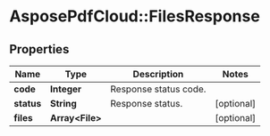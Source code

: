 ﻿# AsposePdfCloud::FilesResponse


## Properties
Name | Type | Description | Notes
------------ | ------------- | ------------- | -------------
**code** | **Integer** | Response status code. | 
**status** | **String** | Response status. | [optional] 
**files** | **Array&lt;File&gt;** |  | [optional] 



